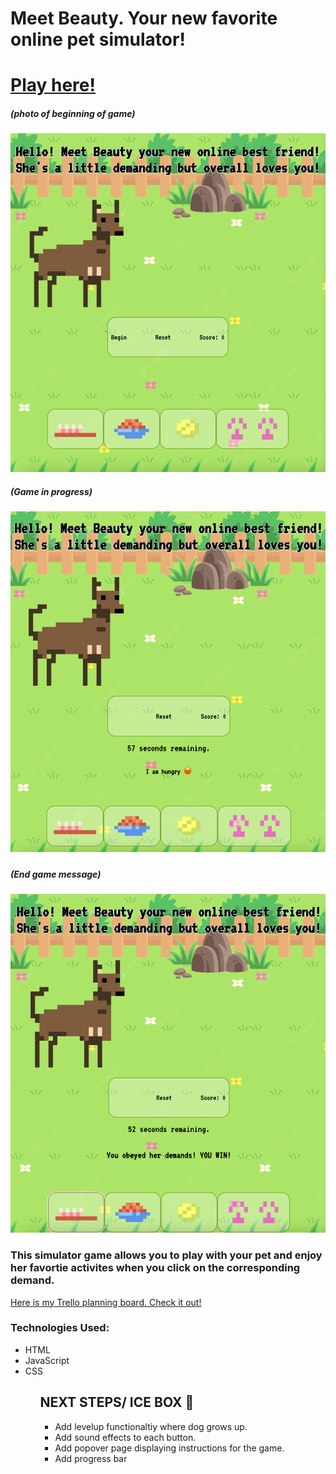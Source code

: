 <h1> Meet Beauty. Your new favorite online pet simulator!</h1>
<h1>
<a href="https://beauty-simulator.netlify.app/">Play here!</a>
</h1>

<h5>(photo of beginning of game)</h5>

![Beginning Game](assets/Screenshot%202022-12-23%20at%201.35.44%20AM.png)

<h5>(Game in progress)<h5>

![Game Progress](assets/Screenshot%202022-12-23%20at%201.36.04%20AM.png)

<h5>(End game message)<h5>

![End Game Message](assets/Screenshot%202022-12-23%20at%201.36.36%20AM.png)

<h3> This simulator game allows you to play with your pet and enjoy her favortie activites when you click on the corresponding demand.</h3>

<a href="https://trello.com/b/mKUxbXxO/pet-simulator"> Here is my Trello planning board. Check it out!</a>

<h3> Technologies Used: </h3>
<ul>
<li> HTML</li>
<li>JavaScript</li>
<li>CSS</li>
<ul>

<h2> NEXT STEPS/ ICE BOX 🧊 </h2>
<ul>
<li>Add levelup functionaltiy where dog grows up.</li>
<li>Add sound effects to each button.</li>
<li>Add popover page displaying instructions for the game.</li>
<li>Add progress bar</li>
<ul>